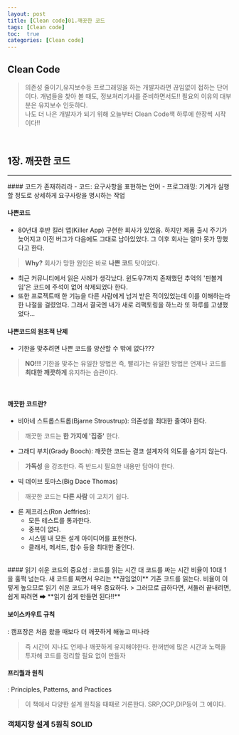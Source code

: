 ```yaml
---
layout: post
title: [Clean code]01.깨끗한 코드
tags: [Clean code]
toc:  true
categories: [Clean code]
---
```

## Clean Code
> 의존성 줄이기,유지보수등 프로그래밍을 하는 개발자라면 끊임없이 접하는 단어이다. 개념들을 찾아 볼 때도, 정보처리기사를 준비하면서도!! 필요의 이유의 대부분은 유지보수 인듯하다.<br>
나도 더 나은 개발자가 되기 위해 오늘부터 Clean Code책 하루에 한장씩 시작이다!!

<br>

## 1장. 깨끗한 코드
<hr/>
#### 코드가 존재하리라
- 코드: 요구사항을 표현하는 언어
- 프로그래밍: 기계가 실행할 정도로 상세하게 요구사랑을 명시하는 작업
<br>

#### 나쁜코드
- 80년대 후반 킬러 앱(Killer App) 구현한 회사가 있었음. 하지만 제품 출시 주기가 늦어지고 이전 버그가 다음에도 그대로 남아있었다. 그 이후 회사는 얼마 못가 망했다고 한다.
> **Why?** 회사가 망한 원인은 바로 **나쁜 코드** 탓이었다.
  - 최근 커뮤니티에서 읽은 사례가 생각났다. 윈도우7까지 존재했던 추억의 '핀볼게임'은 코드에 주석이 없어 삭제되었다 한다.
  - 또한 프로젝트때 한 기능을 다른 사람에게 넘겨 받은 적이있었는데 이를 이해하는라 한 나절을 걸렸었다. 그래서 결국엔 내가 새로 리팩토링을 하느라 또 하루를 고생했었다...

#### 나쁜코드의 원초적 난제
- 기한을 맞추려면 나쁜 코드를 양산할 수 밖에 없다???
> **NO!!!** 기한을 맞추는 유일한 방법은 즉, 빨리가는 유일한 방법은 언제나 코드를 **최대한 깨끗하게** 유지하는 습관이다.

<br>

#### 깨끗한 코드란?
- 비아네 스트롭스트롭(Bjarne Stroustrup): 의존성을 최대한 줄여야 한다.
> 깨끗한 코드는 **한 가지에 '집중'** 한다.

- 그래디 부치(Grady Booch): 깨끗한 코드는 결코 설계자의 의도를 숨기지 않는다.
> **가독성** 을 강조한다. 즉 반드시 필요한 내용만 담아야 한다.

- 빅 데이브 토마스(Big Dace Thomas)
> 깨끗한 코드는 **다른 사람** 이 고치기 쉽다.

- 론 제프리스(Ron Jeffries):
  - 모든 테스트를 통과한다.
  - 중복이 없다.
  - 시스템 내 모든 설계 아이디어를 표현한다.
  - 클래서, 메서드, 함수 등을 최대한 줄인다.

<br>
#### 읽기 쉬운 코드의 중요성
: 코드를 읽는 시간 대 코드를 짜는 시간 비율이 10대 1을 훌쩍 넘는다.
새 코드를 짜면서 우리는 **끊임없이** 기존 코드를 읽는다.
비율이 이렇게 높으므로 읽기 쉬운 코드가 매우 중요하다.
> 그러므로 급하다면, 서둘러 끝내려면, 쉽게 짜려면 ➡ **읽기 쉽게 만들면 된다!!**

#### 보이스카우트 규칙
: 캠프장은 처음 왔을 때보다 더 깨끗하게 해놓고 떠나라
> 즉 시간이 지나도 언제나 깨끗하게 유지해야한다. 한꺼번에 많은 시간과 노력을 투자해 코드를 정리할 필요 없이 만들자

#### 프리퀄과 원칙
: Principles, Patterns, and Practices
> 이 책에서 다양한 설계 원칙을 때때로 거론한다. SRP,OCP,DIP등이 그 예이다.

### 객체지향 설계 5원칙 SOLID
